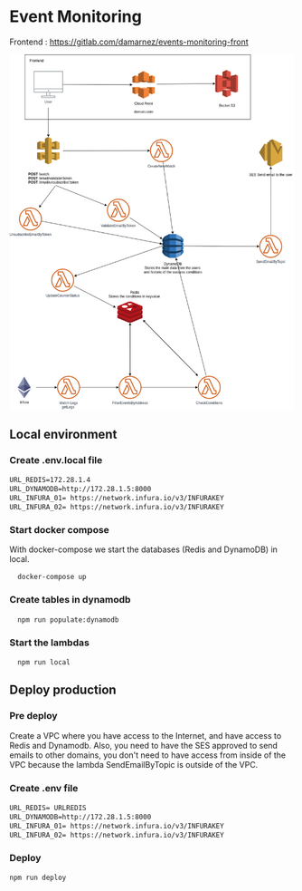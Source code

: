 # Event Monitoring

Frontend : https://gitlab.com/damarnez/events-monitoring-front

![](.doc/schema.png)

## Local environment

### Create .env.local file

```
URL_REDIS=172.28.1.4
URL_DYNAMODB=http://172.28.1.5:8000
URL_INFURA_01= https://network.infura.io/v3/INFURAKEY
URL_INFURA_02= https://network.infura.io/v3/INFURAKEY

```

### Start docker compose

With docker-compose we start the databases (Redis and DynamoDB) in local.

```
  docker-compose up
```

### Create tables in dynamodb

```
  npm run populate:dynamodb
```

### Start the lambdas

```
  npm run local
```

## Deploy production

### Pre deploy

Create a VPC where you have access to the Internet, and have access to Redis and Dynamodb. Also, you need to have the SES approved to send emails to other domains, you don't need to have access from inside of the VPC because the lambda SendEmailByTopic is outside of the VPC.

### Create .env file

```
URL_REDIS= URLREDIS
URL_DYNAMODB=http://172.28.1.5:8000
URL_INFURA_01= https://network.infura.io/v3/INFURAKEY
URL_INFURA_02= https://network.infura.io/v3/INFURAKEY

```

### Deploy

```
npm run deploy

```
